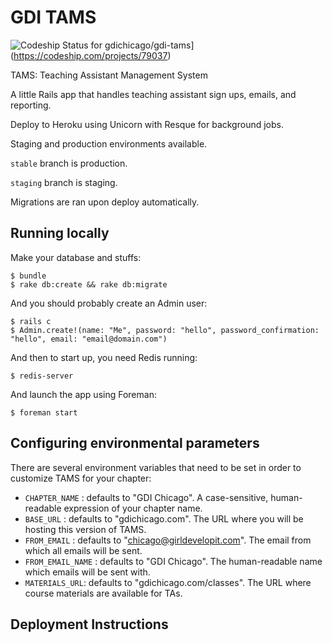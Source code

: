 # GDI TAMS

![Codeship Status for gdichicago/gdi-tams](https://codeship.com/projects/e87d9e80-d98c-0132-4083-663757f654ab/status?branch=stable)](https://codeship.com/projects/79037)

TAMS: Teaching Assistant Management System

A little Rails app that handles teaching assistant sign ups, emails, and reporting.

Deploy to Heroku using Unicorn with Resque for background jobs.

Staging and production environments available.

`stable` branch is production.

`staging` branch is staging.

Migrations are ran upon deploy automatically.

## Running locally

Make your database and stuffs:

```
$ bundle
$ rake db:create && rake db:migrate
```

And you should probably create an Admin user:

```
$ rails c
$ Admin.create!(name: "Me", password: "hello", password_confirmation: "hello", email: "email@domain.com")
```

And then to start up, you need Redis running:

```
$ redis-server
```

And launch the app using Foreman:

```
$ foreman start
```

## Configuring environmental parameters

There are several environment variables that need to be set in order to customize TAMS for your chapter:

- `CHAPTER_NAME` : defaults to "GDI Chicago". A case-sensitive, human-readable expression of your chapter name.
- `BASE_URL` : defaults to "gdichicago.com". The URL where you will be hosting this version of TAMS.
- `FROM_EMAIL` : defaults to "chicago@girldevelopit.com". The email from which all emails will be sent.
- `FROM_EMAIL_NAME` : defaults to "GDI Chicago". The human-readable name which emails will be sent with.
- `MATERIALS_URL`: defaults to "gdichicago.com/classes". The URL where course materials are available for TAs.

## Deployment Instructions